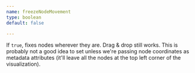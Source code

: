 ```yaml
---
name: freezeNodeMovement
type: boolean
default: false

---
```


If `true`, fixes nodes wherever they are. Drag & drop still works. This is probably not a good idea to set unless we're passing node coordinates as metadata attributes (it'll leave all the nodes at the top left corner of the visualization).
